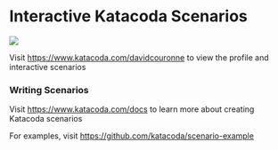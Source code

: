 # Interactive Katacoda Scenarios

[![](http://shields.katacoda.com/katacoda/davidcouronne/count.svg)](https://www.katacoda.com/davidcouronne "Get your profile on Katacoda.com")

Visit https://www.katacoda.com/davidcouronne to view the profile and interactive scenarios

### Writing Scenarios
Visit https://www.katacoda.com/docs to learn more about creating Katacoda scenarios

For examples, visit https://github.com/katacoda/scenario-example
